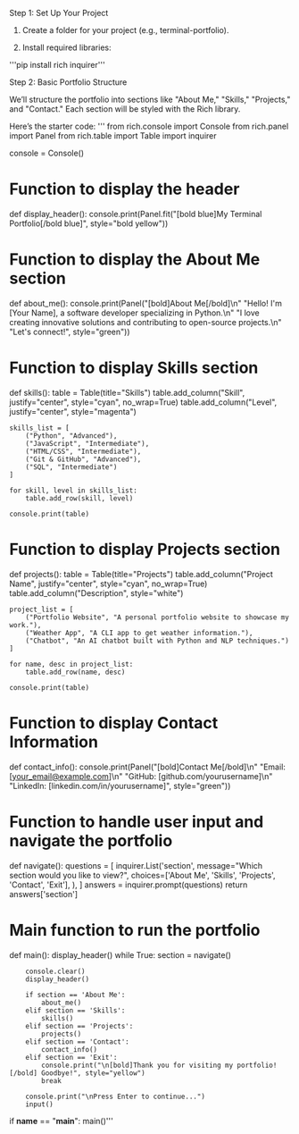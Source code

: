 Step 1: Set Up Your Project

1. Create a folder for your project (e.g., terminal-portfolio).


2. Install required libraries:

'''pip install rich inquirer'''



Step 2: Basic Portfolio Structure

We’ll structure the portfolio into sections like "About Me," "Skills," "Projects," and "Contact." Each section will be styled with the Rich library.

Here’s the starter code:
'''
from rich.console import Console
from rich.panel import Panel
from rich.table import Table
import inquirer

console = Console()

# Function to display the header
def display_header():
    console.print(Panel.fit("[bold blue]My Terminal Portfolio[/bold blue]", style="bold yellow"))

# Function to display the About Me section
def about_me():
    console.print(Panel("[bold]About Me[/bold]\n"
                        "Hello! I'm [Your Name], a software developer specializing in Python.\n"
                        "I love creating innovative solutions and contributing to open-source projects.\n"
                        "Let's connect!", style="green"))

# Function to display Skills section
def skills():
    table = Table(title="Skills")
    table.add_column("Skill", justify="center", style="cyan", no_wrap=True)
    table.add_column("Level", justify="center", style="magenta")

    skills_list = [
        ("Python", "Advanced"),
        ("JavaScript", "Intermediate"),
        ("HTML/CSS", "Intermediate"),
        ("Git & GitHub", "Advanced"),
        ("SQL", "Intermediate")
    ]

    for skill, level in skills_list:
        table.add_row(skill, level)
    
    console.print(table)

# Function to display Projects section
def projects():
    table = Table(title="Projects")
    table.add_column("Project Name", justify="center", style="cyan", no_wrap=True)
    table.add_column("Description", style="white")

    project_list = [
        ("Portfolio Website", "A personal portfolio website to showcase my work."),
        ("Weather App", "A CLI app to get weather information."),
        ("Chatbot", "An AI chatbot built with Python and NLP techniques.")
    ]

    for name, desc in project_list:
        table.add_row(name, desc)

    console.print(table)

# Function to display Contact Information
def contact_info():
    console.print(Panel("[bold]Contact Me[/bold]\n"
                        "Email: [your_email@example.com]\n"
                        "GitHub: [github.com/yourusername]\n"
                        "LinkedIn: [linkedin.com/in/yourusername]", style="green"))

# Function to handle user input and navigate the portfolio
def navigate():
    questions = [
        inquirer.List('section',
                      message="Which section would you like to view?",
                      choices=['About Me', 'Skills', 'Projects', 'Contact', 'Exit'],
                      ),
    ]
    answers = inquirer.prompt(questions)
    return answers['section']

# Main function to run the portfolio
def main():
    display_header()
    while True:
        section = navigate()
        
        console.clear()
        display_header()
        
        if section == 'About Me':
            about_me()
        elif section == 'Skills':
            skills()
        elif section == 'Projects':
            projects()
        elif section == 'Contact':
            contact_info()
        elif section == 'Exit':
            console.print("\n[bold]Thank you for visiting my portfolio![/bold] Goodbye!", style="yellow")
            break

        console.print("\nPress Enter to continue...")
        input()

if __name__ == "__main__":
    main()'''
